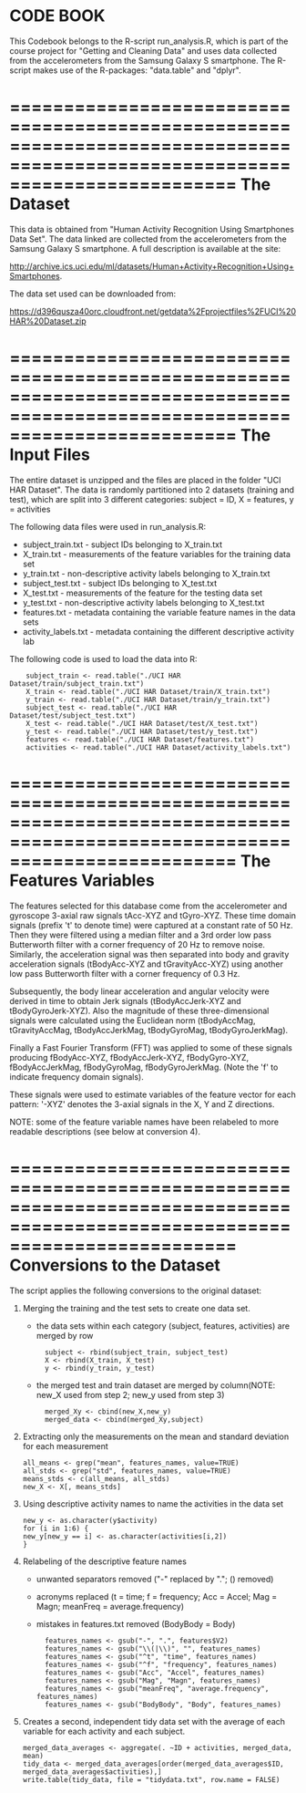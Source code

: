 CODE BOOK
=============================================================================================================================
This Codebook belongs to the R-script run_analysis.R, which is part of the course project for "Getting and Cleaning Data" and uses data 
collected from the accelerometers from the Samsung Galaxy S smartphone. The R-script makes use of the R-packages: "data.table" and "dplyr". 

=============================================================================================================================
The Dataset
=============================================================================================================================
This data is obtained from "Human Activity Recognition Using Smartphones Data Set". The data linked are collected from the accelerometers from 
the Samsung Galaxy S smartphone. A full description is available at the site:

http://archive.ics.uci.edu/ml/datasets/Human+Activity+Recognition+Using+Smartphones.

The data set used can be downloaded from:

https://d396qusza40orc.cloudfront.net/getdata%2Fprojectfiles%2FUCI%20HAR%20Dataset.zip

=============================================================================================================================
The Input Files
=============================================================================================================================
The entire dataset is unzipped and the files are placed in the folder "UCI HAR Dataset". The data is randomly partitioned into 2 datasets 
(training and test), which are split into 3 different categories: subject = ID, X = features, y = activities

The following data files were used in run_analysis.R:

* subject_train.txt 		-	subject IDs belonging to X_train.txt
* X_train.txt 			-	measurements of the feature variables for the training data set
* y_train.txt 			-	non-descriptive activity labels belonging to X_train.txt
* subject_test.txt 		-	subject IDs belonging to X_test.txt
* X_test.txt 			-	measurements of the feature for the testing data set
* y_test.txt 			-	non-descriptive activity labels belonging to X_test.txt
* features.txt 			-	metadata containing the variable feature names in the data sets
* activity_labels.txt		-	metadata containing the different descriptive activity lab

The following code is used to load the data into R:

		subject_train <- read.table("./UCI HAR Dataset/train/subject_train.txt")
		X_train <- read.table("./UCI HAR Dataset/train/X_train.txt")
		y_train <- read.table("./UCI HAR Dataset/train/y_train.txt")
		subject_test <- read.table("./UCI HAR Dataset/test/subject_test.txt")
		X_test <- read.table("./UCI HAR Dataset/test/X_test.txt")
		y_test <- read.table("./UCI HAR Dataset/test/y_test.txt")
		features <- read.table("./UCI HAR Dataset/features.txt")
		activities <- read.table("./UCI HAR Dataset/activity_labels.txt")

=============================================================================================================================
The Features Variables
=============================================================================================================================
The features selected for this database come from the accelerometer and gyroscope 3-axial raw signals tAcc-XYZ and tGyro-XYZ. These time domain signals (prefix 't' to denote time) were captured at a constant rate of 50 Hz. Then they were filtered using a median filter and a 3rd order low pass Butterworth filter with a corner frequency of 20 Hz to remove noise. Similarly, the acceleration signal was then separated into body and gravity acceleration signals (tBodyAcc-XYZ and tGravityAcc-XYZ) using another low pass Butterworth filter with a corner frequency of 0.3 Hz.

Subsequently, the body linear acceleration and angular velocity were derived in time to obtain Jerk signals (tBodyAccJerk-XYZ and tBodyGyroJerk-XYZ). Also the magnitude of these three-dimensional signals were calculated using the Euclidean norm (tBodyAccMag, tGravityAccMag, tBodyAccJerkMag, tBodyGyroMag, tBodyGyroJerkMag).

Finally a Fast Fourier Transform (FFT) was applied to some of these signals producing fBodyAcc-XYZ, fBodyAccJerk-XYZ, fBodyGyro-XYZ, fBodyAccJerkMag, fBodyGyroMag, fBodyGyroJerkMag. (Note the 'f' to indicate frequency domain signals).

These signals were used to estimate variables of the feature vector for each pattern:
'-XYZ' denotes the 3-axial signals in the X, Y and Z directions.

NOTE: some of the feature variable names have been relabeled to more readable descriptions (see below at conversion 4).

=============================================================================================================================
Conversions to the Dataset
=============================================================================================================================
The script applies the following conversions to the original dataset:

 1. Merging the training and the test sets to create one data set.
	- the data sets within each category (subject, features, activities) are merged by row
	
			subject <- rbind(subject_train, subject_test)
			X <- rbind(X_train, X_test)
			y <- rbind(y_train, y_test)

	- the merged test and train dataset are merged by column(NOTE: new_X used from step 2; new_y used from step 3)
	
			merged_Xy <- cbind(new_X,new_y) 				
			merged_data <- cbind(merged_Xy,subject)
	
 2. Extracting only the measurements on the mean and standard deviation for each measurement
 
		all_means <- grep("mean", features_names, value=TRUE)
		all_stds <- grep("std", features_names, value=TRUE)
		means_stds <- c(all_means, all_stds)
		new_X <- X[, means_stds]
 
 3. Using descriptive activity names to name the activities in the data set 
 
		new_y <- as.character(y$activity)
		for (i in 1:6) {
		new_y[new_y == i] <- as.character(activities[i,2])
		}
 
 4. Relabeling of the descriptive feature names
 	- unwanted separators removed ("-" replaced by "."; () removed)
	- acronyms replaced (t = time; f = frequency; Acc = Accel; Mag = Magn; meanFreq = average.frequency) 
	- mistakes in features.txt removed (BodyBody = Body)
	
			features_names <- gsub("-", ".", features$V2)
			features_names <- gsub("\\(|\\)", "", features_names)
			features_names <- gsub("^t", "time", features_names)
			features_names <- gsub("^f", "frequency", features_names)
			features_names <- gsub("Acc", "Accel", features_names)
			features_names <- gsub("Mag", "Magn", features_names)
			features_names <- gsub("meanFreq", "average.frequency", features_names)
			features_names <- gsub("BodyBody", "Body", features_names)
		
 5. Creates a second, independent tidy data set with the average of each variable for each activity and each subject.
	
		merged_data_averages <- aggregate(. ~ID + activities, merged_data, mean)
		tidy_data <- merged_data_averages[order(merged_data_averages$ID, merged_data_averages$activities),]
		write.table(tidy_data, file = "tidydata.txt", row.name = FALSE)
		
